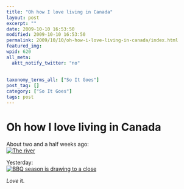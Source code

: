 ```yaml
---
title: "Oh how I love living in Canada"
layout: post
excerpt: ""
date: 2009-10-10 16:53:50
modified: 2009-10-10 16:53:50
permalink: 2009/10/10/oh-how-i-love-living-in-canada/index.html
featured_img: 
wpid: 620
all_meta: 
  aktt_notify_twitter: "no"
  
  
taxonomy_terms_all: ["So It Goes"]
post_tag: []
category: ["So It Goes"]
tags: post
---
```


# Oh how I love living in Canada

About two and a half weeks ago:  
[![The river](http://farm4.static.flickr.com/3528/3943719164_46fa490df8.jpg)](http://www.flickr.com/photos/pj/3943719164/ "The river by Patrick Johanneson, on Flickr")

Yesterday:  
[![BBQ season is drawing to a close](http://farm3.static.flickr.com/2496/3996792304_7569d2f766.jpg)](http://www.flickr.com/photos/pj/3996792304/ "BBQ season is drawing to a close by Patrick Johanneson, on Flickr")

*Love* it.